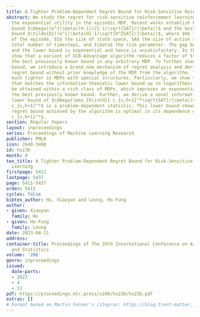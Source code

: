```yaml
---
title: A Tighter Problem-Dependent Regret Bound for Risk-Sensitive Reinforcement Learning
abstract: We study the regret for risk-sensitive reinforcement learning (RL) with
  the exponential utility in the episodic MDP. Recent works establish both a lower
  bound $\Omega((e^{|\beta|(H-1)/2}-1)\sqrt{SAT}/|\beta|)$ and the best known (upper)
  bound $\tilde{O}((e^{|\beta|H}-1)\sqrt{H^2SAT}/|\beta|)$, where $H$ is the length
  of the episode, $S$ the size of state space, $A$ the size of action space, $T$ the
  total number of timesteps, and $\beta$ the risk parameter. The gap between the upper
  and the lower bound is exponential and hence is unsatisfactory. In this paper, we
  show that a variant of UCB-Advantage algorithm reduces a factor of $\sqrt{H}$ from
  the best previously known bound in any arbitrary MDP. To further sharpen the regret
  bound, we introduce a brand new mechanism of regret analysis and derive a problem-dependent
  regret bound without prior knowledge of the MDP from the algorithm. This bound is
  much tighter in MDPs with special structures. Particularly, we show that a regret
  that matches the information-theoretic lower bound up to logarithmic factors can
  be attained within a rich class of MDPs, which improves an exponential factor over
  the best previously known bound. Further, we derive a novel information-theoretic
  lower bound of $\Omega(\max_{h\in[H]} c_{v,h+1}^*\sqrt{SAT}/|\beta|)$, where $\max_{h\in[H]}
  c_{v,h+1}^*$ is a problem-dependent statistic. This lower bound shows that the problem-dependent
  regret bound achieved by the algorithm is optimal in its dependence on $\max_{h\in[H]}
  c_{v,h+1}^*$.
section: Regular Papers
layout: inproceedings
series: Proceedings of Machine Learning Research
publisher: PMLR
issn: 2640-3498
id: hu23b
month: 0
tex_title: A Tighter Problem-Dependent Regret Bound for Risk-Sensitive Reinforcement
  Learning
firstpage: 5411
lastpage: 5437
page: 5411-5437
order: 5411
cycles: false
bibtex_author: Hu, Xiaoyan and Leung, Ho-Fung
author:
- given: Xiaoyan
  family: Hu
- given: Ho-Fung
  family: Leung
date: 2023-04-11
address:
container-title: Proceedings of The 26th International Conference on Artificial Intelligence
  and Statistics
volume: '206'
genre: inproceedings
issued:
  date-parts:
  - 2023
  - 4
  - 11
pdf: https://proceedings.mlr.press/v206/hu23b/hu23b.pdf
extras: []
# Format based on Martin Fenner's citeproc: https://blog.front-matter.io/posts/citeproc-yaml-for-bibliographies/
---
```

